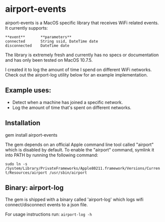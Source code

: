 airport-events
==============

airport-events is a MacOS specific library that receives WiFi related events. It currently supports:

```
**event**       **parameters**
connected       String ssid, DateTime date
disconnected    DateTime date
```

The library is extremely fresh and currently has no specs or documentation and has only been tested on MacOS 10.7.5. 

I created it to log the amount of time I spend on different WiFi networks. Check out the airport-log utility below for an example implementation.

Example uses:
-------------

* Detect when a machine has joined a specific network. 
* Log the amount of time that's spent on different networks.

Installation
------------
gem install airport-events

The gem depends on an official Apple command line tool called "airport" which is disabled by default. To enable the "airport" command, symlink it into PATH by running the following command: 

``
sudo ln -s /System/Library/PrivateFrameworks/Apple80211.framework/Versions/Current/Resources/airport /usr/sbin/airport
``

Binary: airport-log
-----------

The gem is shipped with a binary called 'airport-log' which logs wifi connect/disconnect events to a json file.

For usage instructions run:
``airport-log -h``

